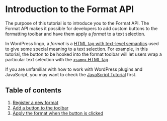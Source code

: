 # Introduction to the Format API

The purpose of this tutorial is to introduce you to the Format API. The Format API makes it possible for developers to add custom buttons to the formatting toolbar and have them apply a _format_ to a text selection.

In WordPress lingo, a _format_ is a [HTML tag with text-level semantics](https://www.w3.org/TR/html5/textlevel-semantics.html#text-level-semantics-usage-summary) used to give some special meaning to a text selection. For example, in this tutorial, the button to be hooked into the format toolbar will let users wrap a particular text selection with the [`<samp>` HTML tag](https://developer.mozilla.org/en-US/docs/Web/HTML/Element/samp).

If you are unfamiliar with how to work with WordPress plugins and JavaScript, you may want to check the [JavaScript Tutorial](/docs/designers-developers/developers/tutorials/javascript/readme.md) first.

## Table of contents

1. [Register a new format](/docs/designers-developers/developers/tutorials/format-api/1-register-format.md)
2. [Add a button to the toolbar](/docs/designers-developers/developers/tutorials/format-api/2-toolbar-button.md)
3. [Apply the format when the button is clicked](/docs/designers-developers/developers/tutorials/format-api/3-apply-format.md)

